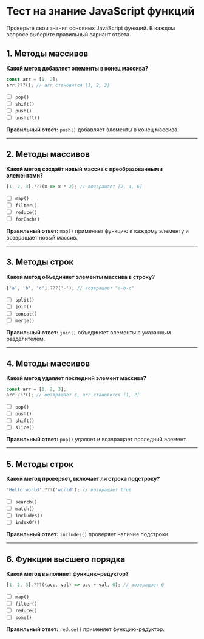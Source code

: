 # Тест на знание JavaScript функций

Проверьте свои знания основных JavaScript функций. В каждом вопросе выберите правильный вариант ответа.

## 1. Методы массивов

**Какой метод добавляет элементы в конец массива?**

```js
const arr = [1, 2];
arr.???(); // arr становится [1, 2, 3]
```

- [ ] `pop()`
- [ ] `shift()`
- [ ] `push()`
- [ ] `unshift()`

**Правильный ответ:** `push()` добавляет элементы в конец массива.

---

## 2. Методы массивов

**Какой метод создаёт новый массив с преобразованными элементами?**

```js
[1, 2, 3].???(x => x * 2); // возвращает [2, 4, 6]
```

- [ ] `map()`
- [ ] `filter()`
- [ ] `reduce()`
- [ ] `forEach()`

**Правильный ответ:** `map()` применяет функцию к каждому элементу и возвращает новый массив.

---

## 3. Методы строк

**Какой метод объединяет элементы массива в строку?**

```js
['a', 'b', 'c'].???('-'); // возвращает "a-b-c"
```

- [ ] `split()`
- [ ] `join()`
- [ ] `concat()`
- [ ] `merge()`

**Правильный ответ:** `join()` объединяет элементы с указанным разделителем.

---

## 4. Методы массивов

**Какой метод удаляет последний элемент массива?**

```js
const arr = [1, 2, 3];
arr.???(); // возвращает 3, arr становится [1, 2]
```

- [ ] `pop()`
- [ ] `push()`
- [ ] `shift()`
- [ ] `slice()`

**Правильный ответ:** `pop()` удаляет и возвращает последний элемент.

---

## 5. Методы строк

**Какой метод проверяет, включает ли строка подстроку?**

```js
'Hello world'.???('world'); // возвращает true
```

- [ ] `search()`
- [ ] `match()`
- [ ] `includes()`
- [ ] `indexOf()`

**Правильный ответ:** `includes()` проверяет наличие подстроки.

---

## 6. Функции высшего порядка

**Какой метод выполняет функцию-редуктор?**

```js
[1, 2, 3].???((acc, val) => acc + val, 0); // возвращает 6
```

- [ ] `map()`
- [ ] `filter()`
- [ ] `reduce()`
- [ ] `some()`

**Правильный ответ:** `reduce()` применяет функцию-редуктор.